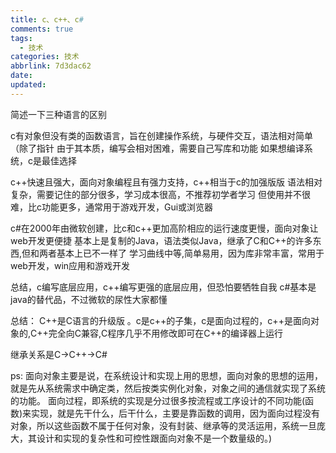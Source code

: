 ```yaml
---
title: c、c++、c#
comments: true
tags:
  - 技术
categories: 技术
abbrlink: 7d3dac62
date:
updated:
---
```

简述一下三种语言的区别<!--more-->

c有对象但没有类的函数语言，旨在创建操作系统，与硬件交互，语法相对简单（除了指针
由于其本质，编写会相对困难，需要自己写库和功能
如果想编译系统，c是最佳选择

c++快速且强大，面向对象编程且有强力支持，c++相当于c的加强版版
语法相对复杂，需要记住的部分很多，学习成本很高，不推荐初学者学习
但使用并不很难，比c功能更多，通常用于游戏开发，Gui或浏览器

c#在2000年由微软创建，比c和c++更加高阶相应的运行速度更慢，面向对象让web开发更便捷
基本上是复制的Java，语法类似Java，继承了C和C++的许多东西,但和两者基本上已不一样了
学习曲线中等,简单易用，因为库非常丰富，常用于web开发，win应用和游戏开发

总结，c编写底层应用，c++编写更强的底层应用，但恐怕要牺牲自我
c#基本是java的替代品，不过微软的尿性大家都懂

总结：
C++是C语言的升级版 。c是c++的子集，c是面向过程的，c++是面向对象的,C++完全向C兼容,C程序几乎不用修改即可在C++的编译器上运行

继承关系是C->C++->C#

ps:
面向对象主要是说，在系统设计和实现上用的思想，面向对象的思想的运用，就是先从系统需求中确定类，然后按类实例化对象，对象之间的通信就实现了系统的功能。
面向过程，即系统的实现是分过很多按流程或工序设计的不同功能(函数)来实现，就是先干什么，后干什么，主要是靠函数的调用，因为面向过程没有对象，所以这些函数不属于任何对象，没有封装、继承等的灵活运用，系统一旦庞大，其设计和实现的复杂性和可控性跟面向对象不是一个数量级的。)
